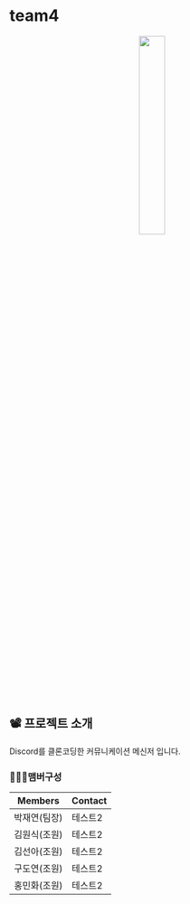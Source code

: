 # team4
<p align="center">
  <img src = "https://user-images.githubusercontent.com/92138545/252311534-549ca24e-501c-4d9f-b333-96b004291968.png" width="30%" height="30%" stlye="">
</p>

## 📽️ 프로젝트 소개
Discord를 클론코딩한 커뮤니케이션 메신저 입니다.
### 🧑‍🤝‍🧑맴버구성
|Members|Contact|
|------|---|
|박재연(팀장)|테스트2|
|김원식(조원)|테스트2|
|김선아(조원)|테스트2|
|구도연(조원)|테스트2|
|홍민화(조원)|테스트2|
